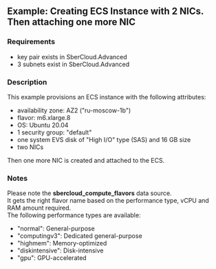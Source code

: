 ## Example: Creating ECS Instance with 2 NICs. Then attaching one more NIC

### Requirements

- key pair exists in SberCloud.Advanced
- 3 subnets exist in SberCloud.Advanced

### Description

This example provisions an ECS instance with the following attributes:
- availability zone: AZ2 ("ru-moscow-1b")
- flavor: m6.xlarge.8
- OS: Ubuntu 20.04
- 1 security group: "default"
- one system EVS disk of "High I/O" type (SAS) and 16 GB size
- two NICs

Then one more NIC is created and attached to the ECS.

### Notes

Please note the **sbercloud_compute_flavors** data source.  
It gets the right flavor name based on the performance type, vCPU and RAM amount required.  
The following performance types are available:
- "normal": General-purpose
- "computingv3": Dedicated general-purpose
- "highmem": Memory-optimized
- "diskintensive": Disk-intensive
- "gpu": GPU-accelerated


